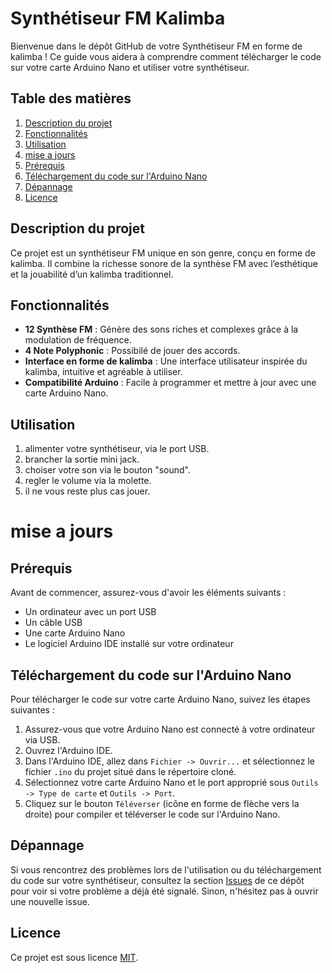 # Synthétiseur FM Kalimba

Bienvenue dans le dépôt GitHub de votre Synthétiseur FM en forme de kalimba ! Ce guide vous aidera à comprendre comment télécharger le code sur votre carte Arduino Nano et utiliser votre synthétiseur.

## Table des matières
1. [Description du projet](#description-du-projet)
2. [Fonctionnalités](#fonctionnalités)
3. [Utilisation](#utilisation)
4. [mise a jours](#mise-a-jours)
5. [Prérequis](#prérequis)
6. [Téléchargement du code sur l'Arduino Nano](#téléchargement-du-code-sur-larduino-nano)
7. [Dépannage](#dépannage)
8. [Licence](#licence)

## Description du projet

Ce projet est un synthétiseur FM unique en son genre, conçu en forme de kalimba. Il combine la richesse sonore de la synthèse FM avec l’esthétique et la jouabilité d’un kalimba traditionnel.

## Fonctionnalités

- **12 Synthèse FM** : Génère des sons riches et complexes grâce à la modulation de fréquence.
- **4 Note Polyphonic** : Possibilé de jouer des accords.
- **Interface en forme de kalimba** : Une interface utilisateur inspirée du kalimba, intuitive et agréable à utiliser.
- **Compatibilité Arduino** : Facile à programmer et mettre à jour avec une carte Arduino Nano.

## Utilisation

1. alimenter votre synthétiseur, via le port USB.
2. brancher la sortie mini jack.
3. choiser votre son via le bouton "sound".
4. regler le volume via la molette.
5. il ne vous reste plus cas jouer.

# mise a jours

## Prérequis

Avant de commencer, assurez-vous d'avoir les éléments suivants :
- Un ordinateur avec un port USB
- Un câble USB
- Une carte Arduino Nano
- Le logiciel Arduino IDE installé sur votre ordinateur
  
## Téléchargement du code sur l'Arduino Nano

Pour télécharger le code sur votre carte Arduino Nano, suivez les étapes suivantes :

1. Assurez-vous que votre Arduino Nano est connecté à votre ordinateur via USB.
2. Ouvrez l'Arduino IDE.
3. Dans l'Arduino IDE, allez dans `Fichier -> Ouvrir...` et sélectionnez le fichier `.ino` du projet situé dans le répertoire cloné.
4. Sélectionnez votre carte Arduino Nano et le port approprié sous `Outils -> Type de carte` et `Outils -> Port`.
5. Cliquez sur le bouton `Téléverser` (icône en forme de flèche vers la droite) pour compiler et téléverser le code sur l'Arduino Nano.

## Dépannage

Si vous rencontrez des problèmes lors de l'utilisation ou du téléchargement du code sur votre synthétiseur, consultez la section [Issues](https://github.com/votre-utilisateur/synthetiseur-fm-kalimba/issues) de ce dépôt pour voir si votre problème a déjà été signalé. Sinon, n'hésitez pas à ouvrir une nouvelle issue.

## Licence

Ce projet est sous licence [MIT](LICENSE).
